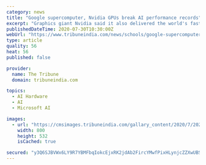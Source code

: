 ```yaml
---
category: news
title: "Google supercomputer, Nvidia GPUs break AI performance records"
excerpt: "Graphics giant Nvidia said it also delivered the world's fastest Artificial Intelligence (AI) training performance among commercially available chips, a feat that will help big enterprises tackle the most complex challenges in AI, data science and ..."
publishedDateTime: 2020-07-30T10:30:00Z
webUrl: "https://www.tribuneindia.com/news/schools/google-supercomputer-nvidia-gpus-break-ai-performance-records-119939"
type: article
quality: 56
heat: 56
published: false

provider:
  name: The Tribune
  domain: tribuneindia.com

topics:
  - AI Hardware
  - AI
  - Microsoft AI

images:
  - url: "https://cmsimages.tribuneindia.com/gallary_content/2020/7/2020_7$largeimg_552160458.jpg"
    width: 800
    height: 532
    isCached: true

secured: "y3Q6SJBVWx6LY9R7YBMFbqIokcEjxRK2jdAb2FircYMwfPixHLynjcZZXwUBSU1A9SY+2DXgn/TTBD+dmgbI4k7P9cNSuN7PAGJlWQSi47RFDpZZfCIVfEPTvDts/0JDal7k4RPTwDQzZzRVUeg1ml9pSAVGzYr2LAkv/DpAvynjLOqRb0HpPhHm/1X+Gpp3zay70MlrWw28wsmTj4L4KQfp9xd4CzrEGO/7mLHn6axPSsj+Q/dFGNtiv08xnB799Farzqqf1IYqhpLviujgfgHp8o64Q/9pXodY+reTf/8fXpVxGi0M8jbT+ZIQ7p0B1NQK3PW2abKYRo/Stdousg==;nfQQ997D0dxXtIB1y0GIMw=="
---
```


